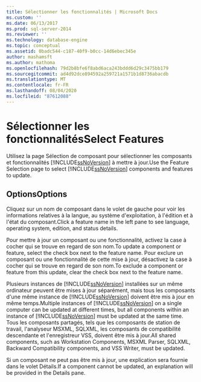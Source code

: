```yaml
---
title: Sélectionner les fonctionnalités | Microsoft Docs
ms.custom: ''
ms.date: 06/13/2017
ms.prod: sql-server-2014
ms.reviewer: ''
ms.technology: database-engine
ms.topic: conceptual
ms.assetid: 0badc544-c187-40f9-b0cc-14d6ebec345e
author: mashamsft
ms.author: mathoma
ms.openlocfilehash: 79d2b8bfe6f8abd6aca243bddd6d29c3475bb179
ms.sourcegitcommit: ad4d92dce894592a259721a1571b1d8736abacdb
ms.translationtype: MT
ms.contentlocale: fr-FR
ms.lasthandoff: 08/04/2020
ms.locfileid: "87612088"
---
```

# <a name="select-features"></a><span data-ttu-id="96ade-102">Sélectionner les fonctionnalités</span><span class="sxs-lookup"><span data-stu-id="96ade-102">Select Features</span></span>
  <span data-ttu-id="96ade-103">Utilisez la page Sélection de composant pour sélectionner les composants et fonctionnalités [!INCLUDE[ssNoVersion](../../includes/ssnoversion-md.md)] à mettre à jour.</span><span class="sxs-lookup"><span data-stu-id="96ade-103">Use the Feature Selection page to select [!INCLUDE[ssNoVersion](../../includes/ssnoversion-md.md)] components and features to update.</span></span>  
  
## <a name="options"></a><span data-ttu-id="96ade-104">Options</span><span class="sxs-lookup"><span data-stu-id="96ade-104">Options</span></span>  
 <span data-ttu-id="96ade-105">Cliquez sur un nom de composant dans le volet de gauche pour voir les informations relatives à la langue, au système d'exploitation, à l'édition et à l'état du composant.</span><span class="sxs-lookup"><span data-stu-id="96ade-105">Click a feature name in the left pane to see language, operating system, edition, and status details.</span></span>  
  
 <span data-ttu-id="96ade-106">Pour mettre à jour un composant ou une fonctionnalité, activez la case à cocher qui se trouve en regard de son nom.</span><span class="sxs-lookup"><span data-stu-id="96ade-106">To update a component or feature, select the check box next to the feature name.</span></span> <span data-ttu-id="96ade-107">Pour exclure un composant ou une fonctionnalité de cette mise à jour, désactivez la case à cocher qui se trouve en regard de son nom.</span><span class="sxs-lookup"><span data-stu-id="96ade-107">To exclude a component or feature from this update, clear the check box next to the feature name.</span></span>  
  
 <span data-ttu-id="96ade-108">Plusieurs instances de [!INCLUDE[ssNoVersion](../../includes/ssnoversion-md.md)] installées sur un même ordinateur peuvent être mises à jour séparément, mais tous les composants d'une même instance de [!INCLUDE[ssNoVersion](../../includes/ssnoversion-md.md)] doivent être mis à jour en même temps.</span><span class="sxs-lookup"><span data-stu-id="96ade-108">Multiple instances of [!INCLUDE[ssNoVersion](../../includes/ssnoversion-md.md)] on a single computer can be updated at different times, but all components within an instance of [!INCLUDE[ssNoVersion](../../includes/ssnoversion-md.md)] must be updated at the same time.</span></span> <span data-ttu-id="96ade-109">Tous les composants partagés, tels que les composants de station de travail, l'analyseur MSXML, SQLXML, les composants de compatibilité descendante et l'enregistreur VSS, doivent être mis à jour.</span><span class="sxs-lookup"><span data-stu-id="96ade-109">All shared components, such as Workstation Components, MSXML Parser, SQLXML, Backward Compatibility components, and VSS Writer, must be updated.</span></span>  
  
 <span data-ttu-id="96ade-110">Si un composant ne peut pas être mis à jour, une explication sera fournie dans le volet Détails.</span><span class="sxs-lookup"><span data-stu-id="96ade-110">If a component cannot be updated, an explanation will be provided in the Details pane.</span></span>  
  
  
